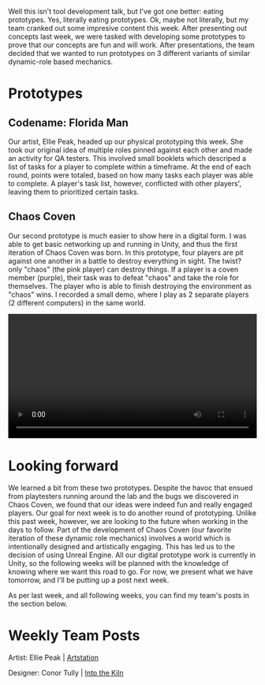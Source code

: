 
Well this isn't tool development talk, but I've got one better: eating prototypes. Yes, literally eating prototypes. Ok, maybe not literally, but my team cranked out some impresive content this week. After presenting out concepts last week, we were tasked with developing some prototypes to prove that our concepts are fun and will work. After presentations, the team decided that we wanted to run prototypes on 3 different variants of similar dynamic-role based mechanics.

# Prototypes

## Codename: Florida Man

Our artist, Ellie Peak, headed up our physical prototyping this week. She took our original idea of multiple roles pinned against each other and made an activity for QA testers. This involved small booklets which descriped a list of tasks for a player to complete within a timeframe. At the end of each round, points were totaled, based on how many tasks each player was able to complete. A player's task list, however, conflicted with other players', leaving them to prioritized certain tasks.

## Chaos Coven

Our second prototype is much easier to show here in a digital form. I was able to get basic networking up and running in Unity, and thus the first iteration of Chaos Coven was born. In this prototype, four players are pit against one another in a battle to destroy everything in sight. The twist? only "chaos" (the pink player) can destroy things. If a player is a coven member (purple), their task was to defeat "chaos" and take the role for themselves. The player who is able to finish destroying the environment as "chaos" wins. I recorded a small demo, where I play as 2 separate players (2 different computers) in the same world.

<video style="width:100%;" controls>
  <source src="${PATH_MARKDOWN}/chaos_coven.mp4" type="video/mp4">
</video>

# Looking forward

We learned a bit from these two prototypes. Despite the havoc that ensued from playtesters running around the lab and the bugs we discovered in Chaos Coven, we found that our ideas were indeed fun and really engaged players. Our goal for next week is to do another round of prototyping. Unlike this past week, however, we are looking to the future when working in the days to follow. Part of the development of Chaos Coven (our favorite iteration of these dynamic role mechanics) involves a world which is intentionally designed and artistically engaging. This has led us to the decision of using Unreal Engine. All our digital prototype work is currently in Unity, so the following weeks will be planned with the knowledge of knowing where we want this road to go. For now, we present what we have tomorrow, and I'll be putting up a post next week.

As per last week, and all following weeks, you can find my team's posts in the section below.

# Weekly Team Posts

Artist: Ellie Peak | [Artstation](https://www.artstation.com/artwork/q89lR)

Designer: Conor Tully | [Into the Kiln](https://www.conortully.com/blog/chapter-2-into-the-kiln)
